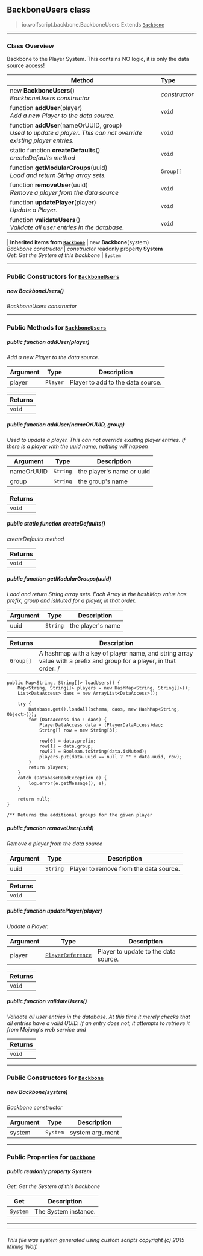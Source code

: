 ## BackboneUsers __class__

>io.wolfscript.backbone.BackboneUsers
>Extends [`Backbone`](Backbone.md)

---

### Class Overview

Backbone to the Player System. This contains NO logic, it is only the data source access!

Method | Type   
--- | :--- 
new __BackboneUsers__() <br> _BackboneUsers constructor_ | _constructor_
 function __addUser__(player) <br> _Add a new Player to the data source._ | `void`
 function __addUser__(nameOrUUID, group) <br> _Used to update a player. This can not override existing player entries._ | `void`
static function __createDefaults__() <br> _createDefaults method_ | `void`
 function __getModularGroups__(uuid) <br> _Load and return String array sets._ | `Group[]`
 function __removeUser__(uuid) <br> _Remove a player from the data source_ | `void`
 function __updatePlayer__(player) <br> _Update a Player._ | `void`
 function __validateUsers__() <br> _Validate all user entries in the database._ | `void`
 |
__Inherited items from [`Backbone`](Backbone.md)__ |
new __Backbone__(system) <br> _Backbone constructor_ | _constructor_
 readonly property __System__ <br> _Get: Get the System of this backbone_ | `System`





---

### Public Constructors for [`BackboneUsers`](BackboneUsers.md)

##### <a id='backboneusers'></a>new __BackboneUsers__() 

_BackboneUsers constructor_


---

### Public Methods for [`BackboneUsers`](BackboneUsers.md)

##### <a id='adduser'></a>public  function __addUser__(player)

_Add a new Player to the data source._

Argument | Type | Description  
--- | --- | --- 
player | `Player` | Player to add to the data source.

Returns | 
--- | 
`void` |


##### <a id='adduser'></a>public  function __addUser__(nameOrUUID, group)

_Used to update a player. This can not override existing player entries. If there is a player with the uuid name, nothing will happen_

Argument | Type | Description  
--- | --- | --- 
nameOrUUID | `String` | the player's name or uuid
group | `String` | the group's name

Returns | 
--- | 
`void` |


##### <a id='createdefaults'></a>public static function __createDefaults__()

_createDefaults method_

Returns | 
--- | 
`void` |


##### <a id='getmodulargroups'></a>public  function __getModularGroups__(uuid)

_Load and return String array sets. Each Array in the hashMap value has prefix, group and isMuted for a player, in that order._

Argument | Type | Description  
--- | --- | --- 
uuid | `String` | the player's name

Returns | Description
--- | --- 
`Group[]` | A hashmap with a key of player name, and string array value with a prefix and group for a player, in that order. /
    public Map<String, String[]> loadUsers() {
        Map<String, String[]> players = new HashMap<String, String[]>();
        List<DataAccess> daos = new ArrayList<DataAccess>();

        try {
            Database.get().loadAll(schema, daos, new HashMap<String, Object>());
            for (DataAccess dao : daos) {
                PlayerDataAccess data = (PlayerDataAccess)dao;
                String[] row = new String[3];

                row[0] = data.prefix;
                row[1] = data.group;
                row[2] = Boolean.toString(data.isMuted);
                players.put(data.uuid == null ? "" : data.uuid, row);
            }
            return players;
        }
        catch (DatabaseReadException e) {
            log.error(e.getMessage(), e);
        }

        return null;
    }

    /** Returns the additional groups for the given player


##### <a id='removeuser'></a>public  function __removeUser__(uuid)

_Remove a player from the data source_

Argument | Type | Description  
--- | --- | --- 
uuid | `String` | Player to remove from the data source.

Returns | 
--- | 
`void` |


##### <a id='updateplayer'></a>public  function __updatePlayer__(player)

_Update a Player._

Argument | Type | Description  
--- | --- | --- 
player | [`PlayerReference`](../api/PlayerReference.md) | Player to update to the data source.

Returns | 
--- | 
`void` |


##### <a id='validateusers'></a>public  function __validateUsers__()

_Validate all user entries in the database. At this time it merely checks that all entries have a valid UUID.  If an entry does not, it attempts to retrieve it from Mojang's web service and_

Returns | 
--- | 
`void` |


---
### Public Constructors for [`Backbone`](Backbone.md)

##### <a id='backbone'></a>new __Backbone__(system) 

_Backbone constructor_

Argument | Type | Description  
--- | --- | --- 
system | `System` | system argument

---

### Public Properties for [`Backbone`](Backbone.md)

##### <a id='system'></a>public  readonly property __System__

_Get: Get the System of this backbone_

Get | Description
--- | --- 
`System` | The System instance.



---


---


###### This file was system generated using custom scripts copyright (c) 2015 Mining Wolf.
	

